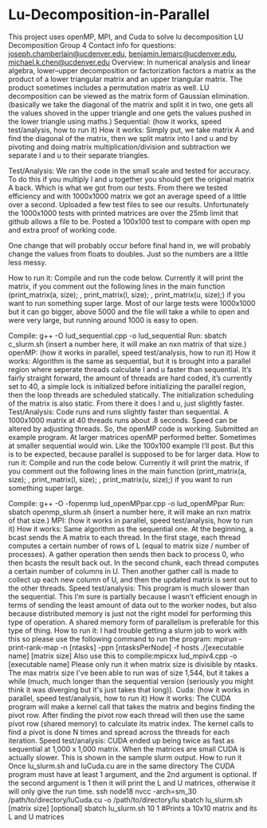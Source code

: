 # Lu-Decomposition-in-Parallel
This project uses openMP, MPI, and Cuda to solve lu decomposition
 LU Decomposition Group 4
Contact info for questions: joseph.chamberlain@ucdenver.edu, benjamin.lemarc@ucdenver.edu, michael.k.chen@ucdenver.edu 
Overview: In numerical analysis and linear algebra, lower–upper decomposition or factorization factors a matrix as the product of a lower triangular matrix and an upper triangular matrix. The product sometimes includes a permutation matrix as well. LU decomposition can be viewed as the matrix form of Gaussian elimination. (basically we take the diagonal of the matrix and split it in two, one gets all the values shoved in the upper triangle and one gets the values pushed in the lower triangle using maths.) 
Sequential: (how it works, speed test/analysis, how to run it)
How it works: Simply put, we take matrix A and find the diagonal of the matrix, then we split matrix into l and u and by pivoting and doing matrix multiplication/division and subtraction we separate l and u to their separate triangles.

Test/Analysis: We ran the code in the small scale and tested for accuracy. To do this if you multiply l and u together you should get the original matrix A back. Which is what we got from our tests. From there we tested efficiency and with 1000x1000 matrix we got an average speed of a little over a second. Uploaded a few test files to see our results. Unfortunately the 1000x1000 tests with printed matrices are over the 25mb limit that github allows a file to be. Posted a 100x100 test to compare with open mp and extra proof of working code.

One change that will probably occur before final hand in, we will probably change the values from floats to doubles. Just so the numbers are a little less messy.

How to run it: Compile and run the code below. Currently it will print the matrix, if you comment out the following lines in the main function (print_matrix(a, size); , print_matrix(l, size); , print_matrix(u, size);) if you want to run something super large. Most of our large tests were 1000x1000 but it can go bigger, above 5000 and the file will take a while to open and were very large, but running around 1000 is easy to open.

Compile: g++ -O lud_sequential.cpp -o lud_sequential
Run: sbatch c_slurm.sh (insert a number here, it will make an nxn matrix of that size.)
openMP: (how it works in parallel, speed test/analysis, how to run it) 
How it works:
 Algorithm is the same as sequential, but it is brought into a parallel region where seperate threads calculate l and u faster than sequential. It’s fairly straight forward, the amount of threads are hard coded, it’s currently set to 40, a simple lock is initialized before initializing the parallel region, then the loop threads are scheduled statically. The initialization scheduling of the matrix is also static. From there it does l and u, just slightly faster.
Test/Analysis:
 Code runs and runs slightly faster than sequential. A 1000x1000 matrix at 40 threads runs about .8 seconds. Speed can be altered by adjusting threads. So, the openMP code is working. Submitted an example program. At larger matrices openMP performed better. Sometimes at smaller sequential would win. Like the 100x100 example I’ll post. But this is to be expected, because parallel is supposed to be for larger data.
How to run it: Compile and run the code below. Currently it will print the matrix, if you comment out the following lines in the main function (print_matrix(a, size); , print_matrix(l, size); , print_matrix(u, size);) if you want to run something super large.

Compile: g++ -O -fopenmp lud_openMPpar.cpp -o lud_openMPpar
Run: sbatch openmp_slurm.sh (insert a number here, it will make an nxn matrix of that size.)
MPI: (how it works in parallel, speed test/analysis, how to run it)
How it works: 
Same algorithm as the sequential one. At the beginning, a bcast sends the A matrix to each thread. In the first stage, each thread computes a certain number of rows of L (equal to matrix size / number of processes). A gather operation then sends then back to process 0, who then bcasts the result back out. In the second chunk, each thread computes a certain number of columns in U. Then another gather call is made to collect up each new column of U, and then the updated matrix is sent out to the other threads. 
Speed test/analysis: 
This program is much slower than the sequential. This I’m sure is partially because I wasn’t efficient enough in terms of sending the least amount of data out to the worker nodes, but also because distributed memory is just not the right model for performing this type of operation. A shared memory form of parallelism is preferable for this type of thing.
How to run it: 
I had trouble getting a slurm job to work with this so please use the following command to run the program:
mpirun -print-rank-map -n [ntasks] -ppn [ntasksPerNode] -f hosts ./[executable name] [matrix size]
Also use this to compile:mpicxx lud_mpiv4.cpp -o [executable name]
Please only run it when matrix size is divisible by ntasks.
The max matrix size I've been able to run was of size 1,544, but it takes a while (much, much longer than the sequential version (seriously you might think it was diverging but it's just takes that long)).
Cuda: (how it works in parallel, speed test/analysis, how to run it)
How it works:
	The CUDA program will make a kernel call that takes the matrix and begins finding the pivot row. After finding the pivot row each thread will then use the same pivot row (shared memory) to calculate its matrix index. The kernel calls to find a pivot is done N times and spread across the threads for each iteration.
Speed test/analysis: 
CUDA ended up being twice as fast as sequential at 1,000 x 1,000 matrix.
When the matrices are small CUDA is actually slower. This is shown in the sample slurm output.
How to run it
 Once lu_slurm.sh and luCuda.cu are in the same directory
The CUDA program must have at least 1 argument, and the 2nd argument is optional.
If the second argument is 1 then it will print the L and U matrices, otherwise it will only give the run time.
ssh node18 nvcc -arch=sm_30 /path/to/directory/luCuda.cu -o /path/to/directory/lu
sbatch lu_slurm.sh [matrix size] [optional]
sbatch lu_slurm.sh 10 1  #Prints a 10x10 matrix and its L and U matrices

